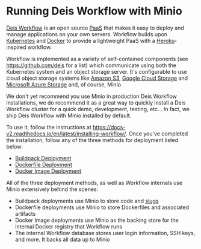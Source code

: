 # Running Deis Workflow with Minio

[Deis Workflow](https://deis.com/) is an open source [PaaS](https://en.wikipedia.org/wiki/Platform_as_a_service) that makes it easy to deploy and manage applications on your own servers. Workflow builds upon [Kubernetes](http://kubernetes.io/) and [Docker](https://www.docker.com/) to provide a lightweight PaaS with a [Heroku](https://www.heroku.com/)-inspired workflow.

Workflow is implemented as a variety of self-contained components (see https://github.com/deis for a list) which communicate using both the Kubernetes system and an object storage server. It's configurable to use cloud object storage systems like [Amazon S3](https://aws.amazon.com/s3/), [Google Cloud Storage](https://cloud.google.com/storage/) and [Microsoft Azure Storage](https://azure.microsoft.com/en-us/services/storage/) and, of course, Minio.

We don't yet recommend you use Minio in production Deis Workflow installations, we do recommend it as a great way to quickly install a Deis Workflow cluster for a quick demo, development, testing, etc... In fact, we ship Deis Workflow with Minio installed by default.

To use it, follow the instructions at https://docs-v2.readthedocs.io/en/latest/installing-workflow/. Once you've completed the installation, follow any of the three methods for deployment listed below:

- [Buildpack Deployment](https://docs-v2.readthedocs.io/en/latest/applications/using-buildpacks/)
- [Dockerfile Deployment](https://docs-v2.readthedocs.io/en/latest/applications/using-dockerfiles/)
- [Docker Image Deployment](https://docs-v2.readthedocs.io/en/latest/applications/using-docker-images/)

All of the three deployment methods, as well as Workflow internals use Minio extensively behind the scenes:

- Buildpack deployments use Minio to store code and [slugs](https://devcenter.heroku.com/articles/slug-compiler)
- Dockerfile deployments use Minio to store Dockerfiles and associated artifacts
- Docker Image deployments use Minio as the backing store for the internal Docker registry that Workflow runs
- The internal Workflow database stores user login information, SSH keys, and more. It backs all data up to Minio
